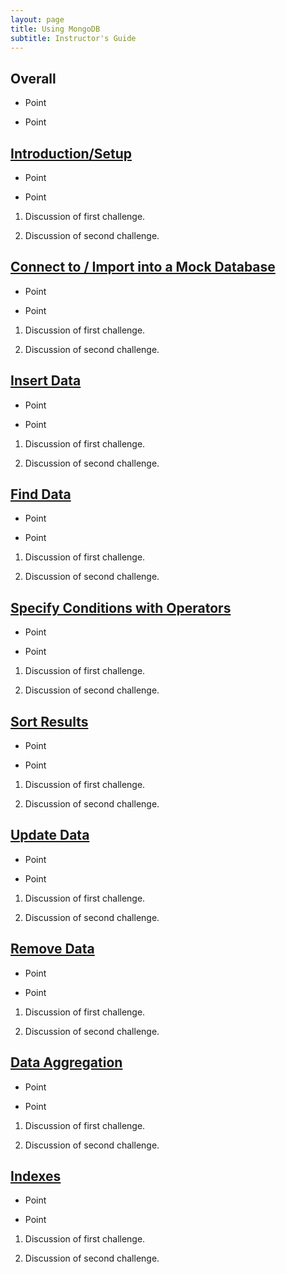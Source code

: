 ```yaml
---
layout: page
title: Using MongoDB
subtitle: Instructor's Guide
---
```

## Overall

* Point

* Point

## [Introduction/Setup](01-intro.html)

* Point

* Point

1.  Discussion of first challenge.

2.  Discussion of second challenge.

## [Connect to / Import into a Mock Database](02-mockconn.html)

* Point

* Point

1.  Discussion of first challenge.

2.  Discussion of second challenge.

## [Insert Data](03-insert.html)

* Point

* Point

1.  Discussion of first challenge.

2.  Discussion of second challenge.

## [Find Data](04-find.html)

* Point

* Point

1.  Discussion of first challenge.

2.  Discussion of second challenge.

## [Specify Conditions with Operators](05-operators.html)

* Point

* Point

1.  Discussion of first challenge.

2.  Discussion of second challenge.

## [Sort Results](06-sort.html)

* Point

* Point

1.  Discussion of first challenge.

2.  Discussion of second challenge.

## [Update Data](07-update.html)

* Point

* Point

1.  Discussion of first challenge.

2.  Discussion of second challenge.

## [Remove Data](08-remove.html)

* Point

* Point

1.  Discussion of first challenge.

2.  Discussion of second challenge.

## [Data Aggregation](09-aggregate.html)

* Point

* Point

1.  Discussion of first challenge.

2.  Discussion of second challenge.

## [Indexes](10-indexes.html)

* Point

* Point

1.  Discussion of first challenge.

2.  Discussion of second challenge.

